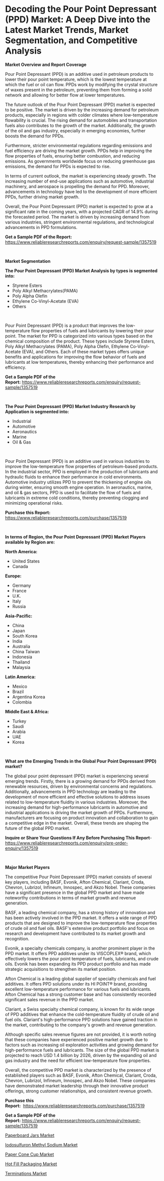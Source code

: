 <p><h1>Decoding the Pour Point Depressant (PPD) Market: A Deep Dive into the Latest Market Trends, Market Segmentation, and Competitive Analysis</h1></p><p><strong>Market Overview and Report Coverage</strong></p>
<p><p>Pour Point Depressant (PPD) is an additive used in petroleum products to lower their pour point temperature, which is the lowest temperature at which the fuel or oil can flow. PPDs work by modifying the crystal structure of waxes present in the petroleum, preventing them from forming a solid network and allowing for better flow at lower temperatures.</p><p>The future outlook of the Pour Point Depressant (PPD) market is expected to be positive. The market is driven by the increasing demand for petroleum products, especially in regions with colder climates where low-temperature flowability is crucial. The rising demand for automobiles and transportation fuels also contributes to the growth of the market. Additionally, the growth of the oil and gas industry, especially in emerging economies, further boosts the demand for PPDs.</p><p>Furthermore, stricter environmental regulations regarding emissions and fuel efficiency are driving the market growth. PPDs help in improving the flow properties of fuels, ensuring better combustion, and reducing emissions. As governments worldwide focus on reducing greenhouse gas emissions, the demand for PPDs is expected to rise.</p><p>In terms of current outlook, the market is experiencing steady growth. The increasing number of end-use applications such as automotive, industrial machinery, and aerospace is propelling the demand for PPD. Moreover, advancements in technology have led to the development of more efficient PPDs, further driving market growth.</p><p>Overall, the Pour Point Depressant (PPD) market is expected to grow at a significant rate in the coming years, with a projected CAGR of 14.9% during the forecasted period. The market is driven by increasing demand from various industries, stringent environmental regulations, and technological advancements in PPD formulations.</p></p>
<p><strong>Get a Sample PDF of the Report:</strong> <a href="https://www.reliableresearchreports.com/enquiry/request-sample/1357519">https://www.reliableresearchreports.com/enquiry/request-sample/1357519</a></p>
<p>&nbsp;</p>
<p><strong>Market Segmentation</strong></p>
<p><strong>The Pour Point Depressant (PPD) Market Analysis by types is segmented into:</strong></p>
<p><ul><li>Styrene Esters</li><li>Poly Alkyl Methacrylates(PAMA)</li><li>Poly Alpha Olefin</li><li>Ethylene Co-Vinyl-Acetate (EVA)</li><li>Others</li></ul></p>
<p>&nbsp;</p>
<p><p>Pour Point Depressant (PPD) is a product that improves the low-temperature flow properties of fuels and lubricants by lowering their pour point. The market for PPD is categorized into various types based on the chemical composition of the product. These types include Styrene Esters, Poly Alkyl Methacrylates (PAMA), Poly Alpha Olefin, Ethylene Co-Vinyl-Acetate (EVA), and Others. Each of these market types offers unique benefits and applications for improving the flow behavior of fuels and lubricants at low temperatures, thereby enhancing their performance and efficiency.</p></p>
<p><strong>Get a Sample PDF of the Report:</strong>&nbsp;<a href="https://www.reliableresearchreports.com/enquiry/request-sample/1357519">https://www.reliableresearchreports.com/enquiry/request-sample/1357519</a></p>
<p>&nbsp;</p>
<p><strong>The Pour Point Depressant (PPD) Market Industry Research by Application is segmented into:</strong></p>
<p><ul><li>Industrial</li><li>Automotive</li><li>Aeronautics</li><li>Marine</li><li>Oil & Gas</li></ul></p>
<p>&nbsp;</p>
<p><p>Pour Point Depressant (PPD) is an additive used in various industries to improve the low-temperature flow properties of petroleum-based products. In the industrial sector, PPD is employed in the production of lubricants and hydraulic fluids to enhance their performance in cold environments. Automotive industry utilizes PPD to prevent the thickening of engine oils during winter, ensuring smooth engine operation. In aeronautics, marine, and oil & gas sectors, PPD is used to facilitate the flow of fuels and lubricants in extreme cold conditions, thereby preventing clogging and minimizing operational risks.</p></p>
<p><strong>Purchase this Report:</strong>&nbsp; <a href="https://www.reliableresearchreports.com/purchase/1357519">https://www.reliableresearchreports.com/purchase/1357519</a></p>
<p>&nbsp;</p>
<p><strong>In terms of Region, the Pour Point Depressant (PPD) Market Players available by Region are:</strong></p>
<p>
    <p> <strong> North America: </strong>
        <ul>
            <li>United States</li>
            <li>Canada</li>
        </ul>
        </p> 
    <p> <strong> Europe: </strong>
        <ul>
            <li>Germany</li>
            <li>France</li>
            <li>U.K.</li>
            <li>Italy</li>
            <li>Russia</li>
        </ul>
        </p> 
    <p> <strong> Asia-Pacific: </strong>
        <ul>
            <li>China</li>
            <li>Japan</li>
            <li>South Korea</li>
            <li>India</li>
            <li>Australia</li>
            <li>China Taiwan</li>
            <li>Indonesia</li>
            <li>Thailand</li>
            <li>Malaysia</li>
        </ul>
        </p> 
    <p> <strong> Latin America: </strong>
        <ul>
            <li>Mexico</li>
            <li>Brazil</li>
            <li>Argentina Korea</li>
            <li>Colombia</li>
        </ul>
        </p> 
    <p> <strong> Middle East & Africa: </strong>
        <ul>
            <li>Turkey</li>
            <li>Saudi</li>
            <li>Arabia</li>
            <li>UAE</li>
            <li>Korea</li>
        </ul>
    </p>
    </p>
<p>&nbsp;</p>
<p><strong>What are the Emerging Trends in the Global Pour Point Depressant (PPD) market?</strong></p>
<p><p>The global pour point depressant (PPD) market is experiencing several emerging trends. Firstly, there is a growing demand for PPDs derived from renewable resources, driven by environmental concerns and regulations. Additionally, advancements in PPD technology are leading to the development of more efficient and effective solutions to address issues related to low-temperature fluidity in various industries. Moreover, the increasing demand for high-performance lubricants in automotive and industrial applications is driving the market growth of PPDs. Furthermore, manufacturers are focusing on product innovation and collaboration to gain a competitive edge in the market. Overall, these trends are shaping the future of the global PPD market.</p></p>
<p><strong>Inquire or Share Your Questions If Any Before Purchasing This Report</strong>- <a href="https://www.reliableresearchreports.com/enquiry/pre-order-enquiry/1357519">https://www.reliableresearchreports.com/enquiry/pre-order-enquiry/1357519</a></p>
<p>&nbsp;</p>
<p><strong>Major Market Players</strong></p>
<p><p>The competitive Pour Point Depressant (PPD) market consists of several key players, including BASF, Evonik, Afton Chemical, Clariant, Croda, Chevron, Lubrizol, Infineum, Innospec, and Akzo Nobel. These companies have a significant presence in the global PPD market and have made noteworthy contributions in terms of market growth and revenue generation.</p><p>BASF, a leading chemical company, has a strong history of innovation and has been actively involved in the PPD market. It offers a wide range of PPD products that are designed to improve the low-temperature flow properties of crude oil and fuel oils. BASF's extensive product portfolio and focus on research and development have contributed to its market growth and recognition.</p><p>Evonik, a specialty chemicals company, is another prominent player in the PPD market. It offers PPD additives under its VISCOPLEX® brand, which effectively lowers the pour point temperature of fuels, lubricants, and crude oils. Evonik has been expanding its PPD product portfolio and has made strategic acquisitions to strengthen its market position.</p><p>Afton Chemical is a leading global supplier of specialty chemicals and fuel additives. It offers PPD solutions under its HI POINT® brand, providing excellent low-temperature performance for various fuels and lubricants. Afton Chemical has a strong customer base and has consistently recorded significant sales revenue in the PPD market.</p><p>Clariant, a Swiss specialty chemical company, is known for its wide range of PPD additives that enhance the cold-temperature fluidity of crude oil and fuel oils. Clariant's high-performance PPD solutions have gained traction in the market, contributing to the company's growth and revenue generation.</p><p>Although specific sales revenue figures are not provided, it is worth noting that these companies have experienced positive market growth due to factors such as increasing oil exploration activities and growing demand for high-performance fuels and lubricants. The size of the global PPD market is projected to reach USD 1.4 billion by 2026, driven by the expanding oil and gas industry and the need for efficient low-temperature flow properties.</p><p>Overall, the competitive PPD market is characterized by the presence of established players such as BASF, Evonik, Afton Chemical, Clariant, Croda, Chevron, Lubrizol, Infineum, Innospec, and Akzo Nobel. These companies have demonstrated market leadership through their innovative product offerings, strong customer relationships, and consistent revenue growth.</p></p>
<p><strong>Purchase this Report:</strong>&nbsp;&nbsp;<a href="https://www.reliableresearchreports.com/purchase/1357519">https://www.reliableresearchreports.com/purchase/1357519</a></p>
<p></p>
<p><strong>Get a Sample PDF of the Report:</strong>&nbsp;<a href="https://www.reliableresearchreports.com/enquiry/request-sample/1357519">https://www.reliableresearchreports.com/enquiry/request-sample/1357519</a></p>
<p><p><a href="https://www.linkedin.com/pulse/paperboard-jars-market-size-2023-2030-global-industrial-pr7ie/">Paperboard Jars Market</a></p><p><a href="https://medium.com/@ishankishanrp23/iodosulfuron-methyl-sodium-market-size-growth-forecast-2023-2030-dd1ea2616864">Iodosulfuron Methyl Sodium Market</a></p><p><a href="https://www.linkedin.com/pulse/paper-cone-cup-market-size-growth-forecast-from-2023-2030-anene/">Paper Cone Cup Market</a></p><p><a href="https://www.linkedin.com/pulse/hot-fill-packaging-market-research-report-unlocks-92h6e/">Hot Fill Packaging Market</a></p><p><a href="https://medium.com/@subhamgillrp23/terminations-market-size-growth-forecast-2023-2030-f4b0edd928a8">Terminations Market</a></p></p>